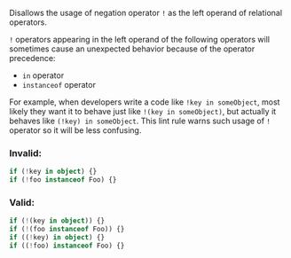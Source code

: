 Disallows the usage of negation operator `!` as the left operand of relational
operators.

`!` operators appearing in the left operand of the following operators will
sometimes cause an unexpected behavior because of the operator precedence:

- `in` operator
- `instanceof` operator

For example, when developers write a code like `!key in someObject`, most likely
they want it to behave just like `!(key in someObject)`, but actually it behaves
like `(!key) in someObject`. This lint rule warns such usage of `!` operator so
it will be less confusing.

### Invalid:

```typescript
if (!key in object) {}
if (!foo instanceof Foo) {}
```

### Valid:

```typescript
if (!(key in object)) {}
if (!(foo instanceof Foo)) {}
if ((!key) in object) {}
if ((!foo) instanceof Foo) {}
```
